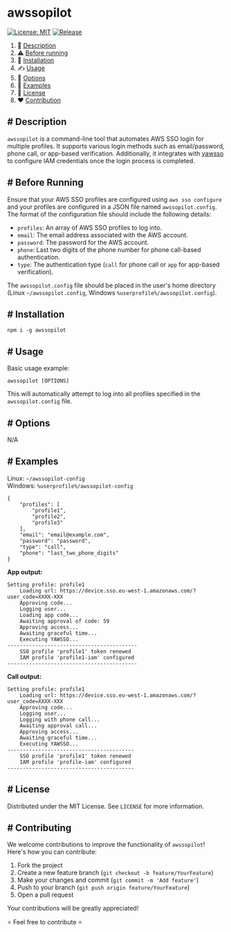 # awssopilot

[![License: MIT](https://img.shields.io/github/license/un0tec/awssopilot?color=orange&cache=none)](LICENSE)
[![Release](https://img.shields.io/github/v/release/un0tec/awssopilot?color=green&label=Release)](https://github.com/un0tec/awssopilot/releases/latest)

1. :notebook_with_decorative_cover: [Description](#-description)
2. :warning: [Before running](#-before-running)
3. :hammer: [Installation](#-installation)
4. :writing_hand: [Usage](#-usage)
5. :bookmark_tabs: [Options](#-options)
6. :monocle_face: [Examples](#-examples)
7. :page_with_curl: [License](#-license)
8. :heart: [Contribution](#-contributing)

## # Description

`awssopilot` is a command-line tool that automates AWS SSO login for multiple profiles. It supports various login methods such as email/password, phone call, or app-based verification. Additionally, it integrates with [yawsso](https://github.com/victorskl/yawsso) to configure IAM credentials once the login process is completed.

## # Before Running

Ensure that your AWS SSO profiles are configured using `aws sso configure` and your profiles are configured in a JSON file named `awssopilot.config`. The format of the configuration file should include the following details:

- `profiles`: An array of AWS SSO profiles to log into.
- `email`: The email address associated with the AWS account.
- `password`: The password for the AWS account.
- `phone`: Last two digits of the phone number for phone call-based authentication.
- `type`: The authentication type (`call` for phone call or `app` for app-based verification).

The `awssopilot.config` file should be placed in the user's home directory (Linux `~/awssopilot.config`, Windows `%userprofile%/awssopilot.config`).

## # Installation

`npm i -g awssopilot`

## # Usage

Basic usage example:

    awssopilot [OPTIONS]

This will automatically attempt to log into all profiles specified in the `awssopilot.config` file.

## # Options

N/A

## # Examples

Linux: `~/awssopilot-config`\
Windows: `%userprofile%/awssopilot-config`

```
{
    "profiles": [
		"profile1",
		"profile2",
		"profile3"
    ],
    "email": "email@example.com",
    "password": "password",
    "type": "call",
    "phone": "last_two_phone_digits"
}
```
**App output:**
```
Setting profile: profile1
    Loading url: https://device.sso.eu-west-1.amazonaws.com/?user_code=XXXX-XXX
    Approving code...
    Logging user...
    Loading app code...
    Awaiting approval of code: 59
    Approving access...
    Awaiting graceful time...
    Executing YAWSSO...
------------------------------------------
    SSO profile 'profile1' token renewed
    IAM profile 'profile1-iam' configured
------------------------------------------
```
**Call output:**
```
Setting profile: profile1
    Loading url: https://device.sso.eu-west-1.amazonaws.com/?user_code=XXXX-XXX
    Approving code...
    Logging user...
    Logging with phone call...
    Awaiting approval call...
    Approving access...
    Awaiting graceful time...
    Executing YAWSSO...
-----------------------------------------
    SSO profile 'profile1' token renewed
    IAM profile 'profile-iam' configured
-----------------------------------------
```

## # License

Distributed under the MIT License. See `LICENSE` for more information.

## # Contributing

We welcome contributions to improve the functionality of `awssopilot`! Here's how you can contribute:

1. Fork the project
2. Create a new feature branch (`git checkout -b feature/YourFeature`)
3. Make your changes and commit (`git commit -m 'Add feature'`)
4. Push to your branch (`git push origin feature/YourFeature`)
5. Open a pull request

Your contributions will be greatly appreciated!

:star: Feel free to contribute :star:
